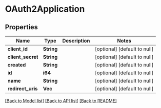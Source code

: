 # OAuth2Application

## Properties
Name | Type | Description | Notes
------------ | ------------- | ------------- | -------------
**client_id** | **String** |  | [optional] [default to null]
**client_secret** | **String** |  | [optional] [default to null]
**created** | **String** |  | [optional] [default to null]
**id** | **i64** |  | [optional] [default to null]
**name** | **String** |  | [optional] [default to null]
**redirect_uris** | **Vec<String>** |  | [optional] [default to null]

[[Back to Model list]](../README.md#documentation-for-models) [[Back to API list]](../README.md#documentation-for-api-endpoints) [[Back to README]](../README.md)


